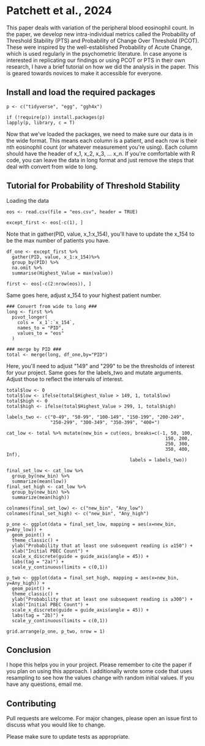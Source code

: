 # Patchett et al., 2024

This paper deals with variation of the peripheral blood eosinophil count. In the paper, we develop new intra-individual metrics called the Probability of Threshold Stability (PTS) and Probability of Change Over Threshold (PCOT). These were inspired by the well-established Probability of Acute Change, which is used regularly in the psychometric literature. In case anyone is interested in replicating our findings or using PCOT or PTS in their own research, I have a brief tutorial on how we did the analysis in the paper. This is geared towards novices to make it accessible for everyone.

## Install and load the required packages

```{r}
p <- c("tidyverse", "egg", "ggh4x")

if (!require(p)) install.packages(p)
lapply(p, library, c = T)
```
Now that we've loaded the packages, we need to make sure our data is in the wide format. This means each column is a patient, and each row is their nth eosinophil count (or whatever measurement you're using). Each column should have the header of x_1, x_2, x_3, ... x_n. If you're comfortable with R code, you can leave the data in long format and just remove the steps that deal with convert from wide to long.

## Tutorial for Probability of Threshold Stability
Loading the data
```{r}
eos <- read.csv(file = "eos.csv", header = TRUE)

except_first <- eos[-c(1), ] 
```
Note that in gather(PID, value, x_1:x_154), you'll have to update the x_154 to be the max number of patients you have.
```{r}
df_one <- except_first %>%
  gather(PID, value, x_1:x_154)%>%
  group_by(PID) %>%
  na.omit %>% 
  summarise(Highest_Value = max(value))

first <- eos[-c(2:nrow(eos)), ] 
```
Same goes here, adjust x_154 to your highest patient number.
```{r}
### Convert from wide to long ###
long <- first %>%
  pivot_longer(
    cols = `x_1`:`x_154`,
    names_to = "PID",
    values_to = "eos"
  )

### merge by PID ###
total <- merge(long, df_one,by="PID")
```
Here, you'll need to adjust "149" and "299" to be the thresholds of interest for your project. Same goes for the labels_two and mutate arguments. Adjust those to reflect the intervals of interest.
```{r}
total$low <- 0
total$low <- ifelse(total$Highest_Value > 149, 1, total$low)
total$high <- 0
total$high <- ifelse(total$Highest_Value > 299, 1, total$high)

labels_two <- c("0-49", "50-99", "100-149", "150-199", "200-249", 
                "250-299", "300-349", "350-399", "400+")

cat_low <- total %>% mutate(new_bin = cut(eos, breaks=c(-1, 50, 100, 
                                                          150, 200,
                                                          250, 300,
                                                          350, 400, Inf),
                                             labels = labels_two))

final_set_low <- cat_low %>% 
  group_by(new_bin) %>% 
  summarize(mean(low))
final_set_high <- cat_low %>% 
  group_by(new_bin) %>% 
  summarize(mean(high))

colnames(final_set_low) <- c("new_bin", "Any_low")
colnames(final_set_high) <- c("new_bin", "Any_high")

p_one <- ggplot(data = final_set_low, mapping = aes(x=new_bin, y=Any_low)) +
  geom_point() +
  theme_classic() +
  ylab("Probability that at least one subsequent reading is ≥150") +
  xlab("Initial PBEC Count") +
  scale_x_discrete(guide = guide_axis(angle = 45)) +
  labs(tag = "2a)") +
  scale_y_continuous(limits = c(0,1))

p_two <- ggplot(data = final_set_high, mapping = aes(x=new_bin, y=Any_high)) +
  geom_point() +
  theme_classic() +
  ylab("Probability that at least one subsequent reading is ≥300") +
  xlab("Initial PBEC Count") +
  scale_x_discrete(guide = guide_axis(angle = 45)) +
  labs(tag = "2b)") +
  scale_y_continuous(limits = c(0,1))

grid.arrange(p_one, p_two, nrow = 1)
```

## Conclusion
I hope this helps you in your project. Please remember to cite the paper if you plan on using this approach. I additionally wrote some code that uses resampling to see how the values change with random initial values.  If you have any questions, email me.

## Contributing

Pull requests are welcome. For major changes, please open an issue first to discuss what you would like to change.

Please make sure to update tests as appropriate.
